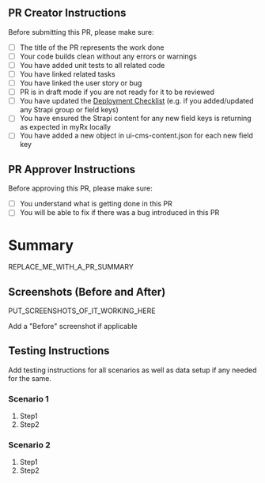 ## PR Creator Instructions

Before submitting this PR, please make sure:

- [ ] The title of the PR represents the work done
- [ ] Your code builds clean without any errors or warnings
- [ ] You have added unit tests to all related code
- [ ] You have linked related tasks
- [ ] You have linked the user story or bug
- [ ] PR is in draft mode if you are not ready for it to be reviewed
- [ ] You have updated the
      [Deployment Checklist](<https://prescryptivehealth.sharepoint.com/:o:/r/sites/Engineering/_layouts/15/doc2.aspx?sourcedoc=%7Bd6d14243-68fb-47cf-b33b-8a861f173a62%7D&action=edit&wd=target(Deployment%20Checklist.one%7Cf36962ca-8f85-436d-9291-21593aab19f5%2FCurrent%20Deployment%20Checklist%7Cbcc9de4f-f4d2-4ebc-b9c4-953e415559f5%2F)&wdorigin=703>)
      (e.g. if you added/updated any Strapi group or field keys)
- [ ] You have ensured the Strapi content for any new field keys is returning as
      expected in myRx locally
- [ ] You have added a new object in ui-cms-content.json for each new field key

## PR Approver Instructions

Before approving this PR, please make sure:

- [ ] You understand what is getting done in this PR
- [ ] You will be able to fix if there was a bug introduced in this PR

# Summary

REPLACE_ME_WITH_A_PR_SUMMARY

## Screenshots (Before and After)

PUT_SCREENSHOTS_OF_IT_WORKING_HERE

Add a "Before" screenshot if applicable

## Testing Instructions

Add testing instructions for all scenarios as well as data setup if any needed
for the same.

### Scenario 1

1. Step1
2. Step2

### Scenario 2

1. Step1
2. Step2
